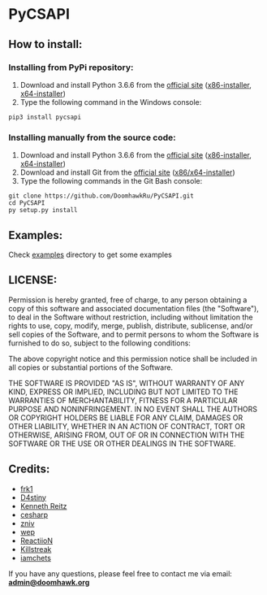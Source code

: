 # PyCSAPI

## How to install:
### Installing from PyPi repository:
1. Download and install Python 3.6.6 from the [official site](https://www.python.org) ([x86-installer](https://www.python.org/ftp/python/3.6.6/python-3.6.6.exe), [x64-installer](https://www.python.org/ftp/python/3.6.6/python-3.6.6-amd64.exe))
2. Type the following command in the Windows console:
```
pip3 install pycsapi
```

### Installing manually from the source code:
1. Download and install Python 3.6.6 from the [official site](https://www.python.org) ([x86-installer](https://www.python.org/ftp/python/3.6.6/python-3.6.6.exe), [x64-installer](https://www.python.org/ftp/python/3.6.6/python-3.6.6-amd64.exe))
2. Download and install Git from the [official site](https://git-scm.com/) ([x86/x64-installer](https://git-scm.com/download/win))
3. Type the following commands in the Git Bash console:
```
git clone https://github.com/DoomhawkRu/PyCSAPI.git
cd PyCSAPI
py setup.py install
```

## Examples:

Check [examples](https://github.com/DoomhawkRu/PyCSAPI/tree/master/examples) directory to get some examples

## LICENSE:
Permission is hereby granted, free of charge, to any person obtaining a copy
of this software and associated documentation files (the "Software"), to deal
in the Software without restriction, including without limitation the rights
to use, copy, modify, merge, publish, distribute, sublicense, and/or sell
copies of the Software, and to permit persons to whom the Software is
furnished to do so, subject to the following conditions:

The above copyright notice and this permission notice shall be included in all
copies or substantial portions of the Software.

THE SOFTWARE IS PROVIDED "AS IS", WITHOUT WARRANTY OF ANY KIND, EXPRESS OR
IMPLIED, INCLUDING BUT NOT LIMITED TO THE WARRANTIES OF MERCHANTABILITY,
FITNESS FOR A PARTICULAR PURPOSE AND NONINFRINGEMENT. IN NO EVENT SHALL THE
AUTHORS OR COPYRIGHT HOLDERS BE LIABLE FOR ANY CLAIM, DAMAGES OR OTHER
LIABILITY, WHETHER IN AN ACTION OF CONTRACT, TORT OR OTHERWISE, ARISING FROM,
OUT OF OR IN CONNECTION WITH THE SOFTWARE OR THE USE OR OTHER DEALINGS IN THE
SOFTWARE.

## Credits:

- [frk1](https://github.com/frk1)
- [D4stiny](https://github.com/D4stiny)
- [Kenneth Reitz](https://github.com/requests)
- [cesharp](https://www.unknowncheats.me/forum/members/1715670.html)
- [zniv](https://www.unknowncheats.me/forum/members/991627.html)
- [wep](https://www.unknowncheats.me/forum/members/2009277.html)
- [ReactiioN](https://www.unknowncheats.me/forum/members/264622.html)
- [Killstreak](https://www.unknowncheats.me/forum/members/242212.html)
- [iamchets](https://www.unknowncheats.me/forum/members/500667.html)

If you have any questions, please feel free to contact me via email: **admin@doomhawk.org**